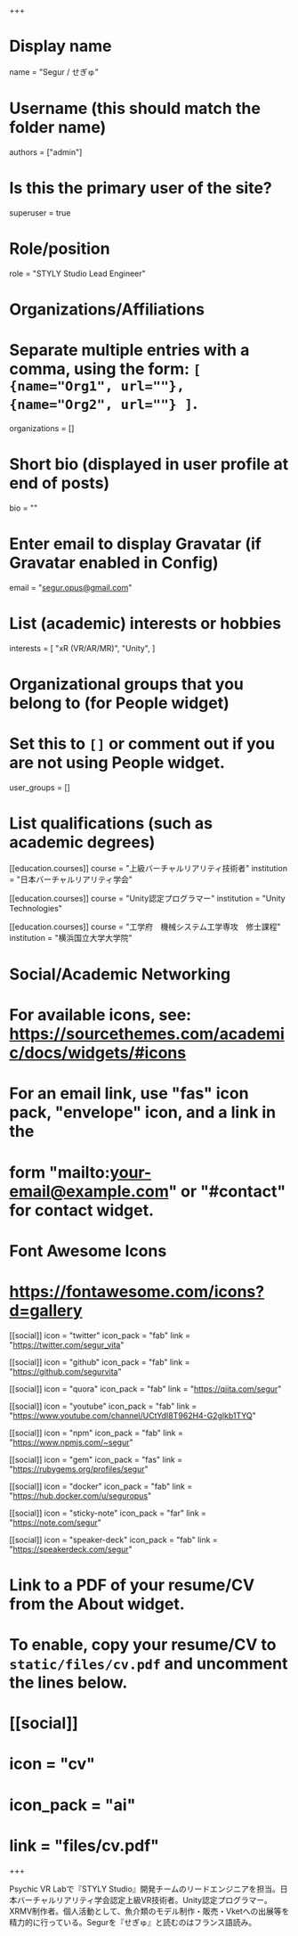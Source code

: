 +++
# Display name
name = "Segur / せぎゅ"

# Username (this should match the folder name)
authors = ["admin"]

# Is this the primary user of the site?
superuser = true

# Role/position
role = "STYLY Studio Lead Engineer"

# Organizations/Affiliations
#   Separate multiple entries with a comma, using the form: `[ {name="Org1", url=""}, {name="Org2", url=""} ]`.
organizations = []

# Short bio (displayed in user profile at end of posts)
bio = ""

# Enter email to display Gravatar (if Gravatar enabled in Config)
email = "segur.opus@gmail.com"

# List (academic) interests or hobbies
interests = [
  "xR (VR/AR/MR)",
  "Unity",
]

# Organizational groups that you belong to (for People widget)
#   Set this to `[]` or comment out if you are not using People widget.
user_groups = []

# List qualifications (such as academic degrees)
[[education.courses]]
  course = "上級バーチャルリアリティ技術者"
  institution = "日本バーチャルリアリティ学会"

[[education.courses]]
  course = "Unity認定プログラマー"
  institution = "Unity Technologies"

[[education.courses]]
  course = "工学府　機械システム工学専攻　修士課程"
  institution = "横浜国立大学大学院"

# Social/Academic Networking
# For available icons, see: https://sourcethemes.com/academic/docs/widgets/#icons
#   For an email link, use "fas" icon pack, "envelope" icon, and a link in the
#   form "mailto:your-email@example.com" or "#contact" for contact widget.

# Font Awesome Icons
# https://fontawesome.com/icons?d=gallery

[[social]]
  icon = "twitter"
  icon_pack = "fab"
  link = "https://twitter.com/segur_vita"

[[social]]
  icon = "github"
  icon_pack = "fab"
  link = "https://github.com/segurvita"

[[social]]
  icon = "quora"
  icon_pack = "fab"
  link = "https://qiita.com/segur"

[[social]]
  icon = "youtube"
  icon_pack = "fab"
  link = "https://www.youtube.com/channel/UCtYdI8T962H4-G2glkb1TYQ"

[[social]]
  icon = "npm"
  icon_pack = "fab"
  link = "https://www.npmjs.com/~segur"

[[social]]
  icon = "gem"
  icon_pack = "fas"
  link = "https://rubygems.org/profiles/segur"

[[social]]
  icon = "docker"
  icon_pack = "fab"
  link = "https://hub.docker.com/u/seguropus"

[[social]]
  icon = "sticky-note"
  icon_pack = "far"
  link = "https://note.com/segur"

[[social]]
  icon = "speaker-deck"
  icon_pack = "fab"
  link = "https://speakerdeck.com/segur"


# Link to a PDF of your resume/CV from the About widget.
# To enable, copy your resume/CV to `static/files/cv.pdf` and uncomment the lines below.
# [[social]]
#   icon = "cv"
#   icon_pack = "ai"
#   link = "files/cv.pdf"

+++

Psychic VR Labで『STYLY Studio』開発チームのリードエンジニアを担当。日本バーチャルリアリティ学会認定上級VR技術者。Unity認定プログラマー。XRMV制作者。個人活動として、魚介類のモデル制作・販売・Vketへの出展等を精力的に行っている。Segurを『せぎゅ』と読むのはフランス語読み。

